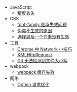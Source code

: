 * JavaScript
  * [精度丢失](number.md)
* CSS
  * [font-family 继承失效问题](font.md)
  * [伪类不生效的原因](class.md)
  * [选择最后一个元素没有生效](select.md)
* 工具
  * [Chrome 中 Network 小技巧](net.md)
  * [XMLHttpRequest](xhr.md)
  * [Git 无法检测到文件大小写](git.md)
* webpack
  * [webpack 缓存失效](cache.md)
* 网络
  * [Option 请求优化](options.md)